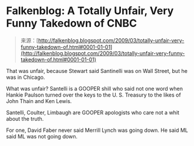 <!--yml
category: 未分类
date: 2024-05-12 22:19:06
-->

# Falkenblog: A Totally Unfair, Very Funny Takedown of CNBC

> 来源：[http://falkenblog.blogspot.com/2009/03/totally-unfair-very-funny-takedown-of.html#0001-01-01](http://falkenblog.blogspot.com/2009/03/totally-unfair-very-funny-takedown-of.html#0001-01-01)

That was unfair, because Stewart said Santinelli was on Wall Street, but he was in Chicago.

What was unfair? Santelli is a GOOPER shill who said not one word when Hankie Paulson turned over the keys to the U. S. Treasury to the likes of John Thain and Ken Lewis.

Santelli, Coulter, Limbaugh are GOOPER apologists who care not a whit about the truth.

For one, David Faber never said Merrill Lynch was going down. He said ML said ML was not going down.